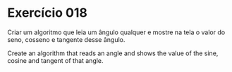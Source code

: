 # Exercício 018

Criar um algoritmo que leia um ângulo qualquer e mostre na tela o valor do seno, cosseno e tangente desse ângulo.

Create an algorithm that reads an angle and shows the value of the sine, cosine and tangent of that angle.
